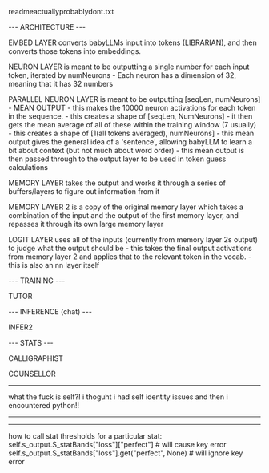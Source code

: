 readmeactuallyprobablydont.txt

--- ARCHITECTURE ---

EMBED LAYER converts babyLLMs input into tokens (LIBRARIAN), and then converts those tokens into embeddings.

NEURON LAYER is meant to be outputting a single number for each input token, iterated by numNeurons
    - Each neuron has a dimension of 32, meaning that it has 32 numbers

PARALLEL NEURON LAYER is meant to be outputting [seqLen, numNeurons]
    - MEAN OUTPUT
        - this makes the 10000 neuron activations for each token in the sequence.
            - this creates a shape of [seqLen, NumNeurons]
        - it then gets the mean average of all of these within the training window (7 usually)
            - this creates a shape of [1(all tokens averaged), numNeurons]
        - this mean output gives the general idea of a 'sentence', allowing babyLLM to learn a bit about context (but not much about word order)
        - this mean output is then passed through to the output layer to be used in token guess calculations

MEMORY LAYER takes the output and works it through a series of buffers/layers to figure out information from it

MEMORY LAYER 2 is a copy of the original memory layer which takes a combination of the input and the output of the first memory layer, and repasses it through its own large memory layer

LOGIT LAYER uses all of the inputs (currently from memory layer 2s output) to judge what the output should be
    - this takes the final output activations from memory layer 2 and applies that to the relevant token in the vocab.
    - this is also an nn layer itself

--- TRAINING ---

TUTOR

--- INFERENCE (chat) ---

INFER2

--- STATS ---

CALLIGRAPHIST

COUNSELLOR

----

what the fuck is self?! i thoguht i had self identity issues and then i encountered python!!

---

--- 
how to call stat thresholds for a particular stat:
        self.s_output.S_statBands["loss"]["perfect"] # will cause key error
        self.s_output.S_statBands["loss"].get("perfect", None) # will ignore key error


